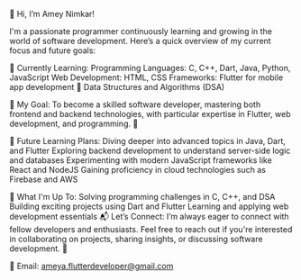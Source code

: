 👋 Hi, I’m Amey Nimkar!

I'm a passionate programmer continuously learning and growing in the world of software development. Here’s a quick overview of my current focus and future goals:

🌟 Currently Learning:
Programming Languages: C, C++, Dart, Java, Python, JavaScript 
Web Development: HTML, CSS 
Frameworks: Flutter for mobile app development 📱
Data Structures and Algorithms (DSA) 


🎯 My Goal:
To become a skilled software developer, mastering both frontend and backend technologies, with particular expertise in Flutter, web development, and programming. 🚀

🔮 Future Learning Plans:
Diving deeper into advanced topics in Java, Dart, and Flutter 
Exploring backend development to understand server-side logic and databases 
Experimenting with modern JavaScript frameworks like React and NodeJS 
Gaining proficiency in cloud technologies such as Firebase and AWS 


🔧 What I'm Up To:
Solving programming challenges in C, C++, and DSA 
Building exciting projects using Dart and Flutter 
Learning and applying web development essentials
📬 Let’s Connect:
I’m always eager to connect with fellow developers and enthusiasts. Feel free to reach out if you're interested in collaborating on projects, sharing insights, or discussing software development. 🤝

📧 Email: ameya.flutterdeveloper@gmail.com

<!---
ameya-learning/ameya-learning is a ✨ special ✨ repository because its `README.md` (this file) appears on your GitHub profile.
You can click the Preview link to take a look at your changes.
--->
